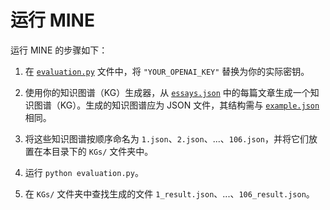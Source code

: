 # 运行 MINE

运行 MINE 的步骤如下：

1. 在 [`evaluation.py`](evaluation.py) 文件中，将 `"YOUR_OPENAI_KEY"` 替换为你的实际密钥。

2. 使用你的知识图谱（KG）生成器，从 [`essays.json`](essay.json) 中的每篇文章生成一个知识图谱（KG）。生成的知识图谱应为 JSON 文件，其结构需与 [`example.json`](example.json) 相同。

3. 将这些知识图谱按顺序命名为 `1.json`、`2.json`、...、`106.json`，并将它们放置在本目录下的 `KGs/` 文件夹中。

4. 运行 `python evaluation.py`。

5. 在 `KGs/` 文件夹中查找生成的文件 `1_result.json`、...、`106_result.json`。

